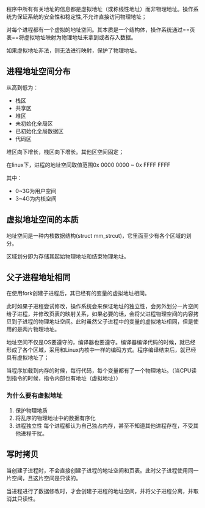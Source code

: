 程序中所有有关地址的信息都是虚拟地址（或称线性地址）而非物理地址。操作系统为保证系统的安全性和稳定性,不允许直接访问物理地址；

对每个进程都有一个虚拟的地址空间。其本质是一个结构体，操作系统通过==页表==将虚拟地址映射为物理地址来拿到或者存入数据。

如果虚拟地址非法，则无法进行映射，保护了物理地址。
## 进程地址空间分布
从高到低为：

- 栈区
- 共享区
- 堆区
- 未初始化全局区
- 已初始化全局数据区
- 代码区

堆区向下增长，栈区向下增长。其他区空间固定；

在linux下，进程的地址空间取值范围0x 0000 0000 ~ 0x FFFF FFFF

其中：
- 0~3G为用户空间
- 3~4G为内核空间

## 虚拟地址空间的本质

地址空间是一种内核数据结构(struct mm_strcut)，它里面至少有各个区域的划分。

区域划分即为存储其起始物理地址和结束物理地址。

## 父子进程地址相同

在使用fork创建子进程后，其已经有的变量的虚拟地址相同。

此时如果子进程尝试修改，操作系统会来保证地址的独立性，会另外划分一片空间给子进程，并修改页表的映射关系，如果必要的话，会将父进程物理空间的内容拷贝到子进程的物理地址空间。此时虽然父子进程中的变量的虚拟地址相同，但是使用的是两片物理地址。

地址空间不仅是OS要遵守的，编译器也要遵守。编译器编译代码的时候，就已经形成了各个区域，采用和Linux内核中一样的编码方式。程序编译结束后，就已经具有虚拟地址了；

当程序加载到内存的时候，每行代码，每个变量都有了一个物理地址。（当CPU读到指令的时候，指令内部也有地址（虚拟地址））

### 为什么要有虚拟地址

1. 保护物理地质
2. 将乱序的物理地址中的数据有序化
3. 进程独立性
每个进程都认为自己独占内存，甚至不知道其他进程存在，不受其他进程干扰。

## 写时拷贝

当创建子进程时，不会直接创建子进程的地址空间和页表。此时父子进程使用同一片空间，且这片空间是只读的。

当进程进行了数据修改时，才会创建子进程的地址空间，并将父子进程分离，并取消其只读性。

